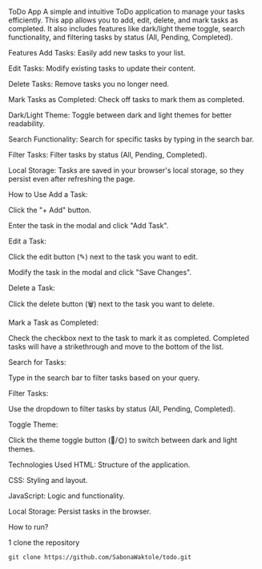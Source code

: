 ToDo App
A simple and intuitive ToDo application to manage your tasks efficiently. This app allows you to add, edit, delete, and mark tasks as completed. It also includes features like dark/light theme toggle, search functionality, and filtering tasks by status (All, Pending, Completed).

Features
Add Tasks: Easily add new tasks to your list.

Edit Tasks: Modify existing tasks to update their content.

Delete Tasks: Remove tasks you no longer need.

Mark Tasks as Completed: Check off tasks to mark them as completed.

Dark/Light Theme: Toggle between dark and light themes for better readability.

Search Functionality: Search for specific tasks by typing in the search bar.

Filter Tasks: Filter tasks by status (All, Pending, Completed).

Local Storage: Tasks are saved in your browser's local storage, so they persist even after refreshing the page.

How to Use
Add a Task:

Click the "+ Add" button.

Enter the task in the modal and click "Add Task".

Edit a Task:

Click the edit button (✎) next to the task you want to edit.

Modify the task in the modal and click "Save Changes".

Delete a Task:

Click the delete button (🗑️) next to the task you want to delete.

Mark a Task as Completed:

Check the checkbox next to the task to mark it as completed. Completed tasks will have a strikethrough and move to the bottom of the list.

Search for Tasks:

Type in the search bar to filter tasks based on your query.

Filter Tasks:

Use the dropdown to filter tasks by status (All, Pending, Completed).

Toggle Theme:

Click the theme toggle button (🌙/🌞) to switch between dark and light themes.

Technologies Used
HTML: Structure of the application.

CSS: Styling and layout.

JavaScript: Logic and functionality.

Local Storage: Persist tasks in the browser.


How to run?

1 clone the repository

    git clone https://github.com/SabonaWaktole/todo.git


